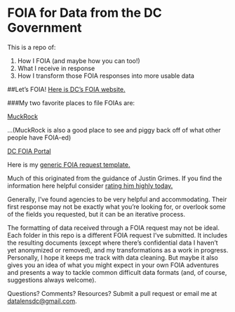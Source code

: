 # FOIA for Data from the DC Government
This is a repo of:
  1. How I FOIA (and maybe how you can too!)
  2. What I receive in response
  3. How I transform those FOIA responses into more usable data

##Let’s FOIA!
[Here is DC’s FOIA website.](http://dc.gov/page/freedom-information-act-foia)

###My two favorite places to file FOIAs are:

[MuckRock](https://www.muckrock.com/)

...(MuckRock is also a good place to see and piggy back off of what other people have FOIA-ed)

[DC FOIA Portal](https://foia-dc.gov/palMain.aspx)

Here is my [generic FOIA request template.](https://github.com/katerabinowitz/FOIA-Requests/blob/master/requestTemplate.md)

Much of this originated from the guidance of Justin Grimes. If you find the information here helpful consider [rating him highly today.](https://justgrimes.review/)

Generally, I’ve found agencies to be very helpful and accommodating. Their first response may not be exactly what you’re looking for, or overlook some of the fields you requested, but it can be an iterative process.

The formatting of data received through a FOIA request may not be ideal. Each folder in this repo is a different FOIA request I’ve submitted. It includes the resulting documents (except where there’s confidential data I haven’t yet anonymized or removed), and my transformations as a work in progress. Personally, I hope it keeps me track with data cleaning. But maybe it also gives you an idea of what you might expect in your own FOIA adventures and presents a way to tackle common difficult data formats (and, of course, suggestions always welcome).

Questions? Comments? Resources? Submit a pull request or email me at datalensdc@gmail.com.
